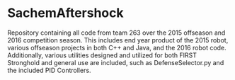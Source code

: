 # SachemAftershock
Repository containing all code from team 263 over the 2015 offseason and 2016 competition season. This includes end year product of the 2015 robot, various offseason projects in both C++ and Java, and the 2016 robot code. 
Additionally, various utilities designed and utilized for both FIRST Stronghold and general use are included, such as DefenseSelector.py and the included PID Controllers.
